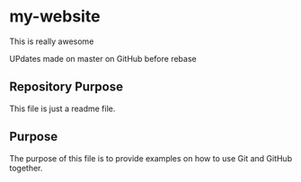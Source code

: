 # my-website

This is really awesome

UPdates made on master on GitHub before rebase

## Repository Purpose

This file is just a readme file. 

## Purpose

The purpose of this file is to provide examples
on how to use Git and GitHub together.



